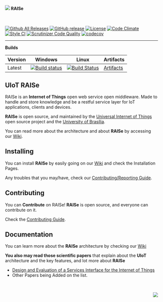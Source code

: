 <h4><img src="http://i.imgur.com/Ftmda0f.png"/> RAISe</h4>
<br>

[![Github All Releases](https://img.shields.io/github/downloads/sant0ro/raise/total.svg)]() [![GitHub release](https://img.shields.io/github/release/sant0ro/raise.svg)]() [![License](https://img.shields.io/badge/License-Apache%202.0-blue.svg)](https://opensource.org/licenses/Apache-2.0) [![Code Climate](https://codeclimate.com/github/UIoT/RAISe/badges/gpa.svg)](https://codeclimate.com/github/UIoT/RAISe) [![Style CI](https://styleci.io/repos/34536644/shield?style=flat)](https://styleci.io/repos/34536644/) [![Scrutinizer Code Quality](https://scrutinizer-ci.com/g/UIoT/RAISe/badges/quality-score.png?b=sbr)](https://scrutinizer-ci.com/g/UIoT/RAISe/?branch=sbr) [![codecov](https://codecov.io/gh/sant0ro/RAISe/branch/sbr/graph/badge.svg)](https://codecov.io/gh/sant0ro/RAISe)


<hr>

<b>Builds</b>

Version | Windows | Linux | Artifacts |
--------|---------|-------|-----------|
Latest  | [![Build status](https://ci.appveyor.com/api/projects/status/7kwiofnek2p0hnc5?svg=true)](https://ci.appveyor.com/project/uiot/raise)   | [![Build Status](https://travis-ci.org/UIoT/RAISe.svg?branch=sbr)](https://travis-ci.org/UIoT/RAISe) | [Artifacts](https://ci.appveyor.com/project/uiot/raise/branch/sbr/artifacts) |

UIoT RAISe
----------

RAISe is an <b>Internet of Things</b> open web service open middleware. Made to handle and store knowledge and be a restful service layer for IoT applications, clients and devices.

<b>RAISe</b> is open source, and maintained by the [Universal Internet of Things](https://uiot.org) open source project and the [University of Brasília](http://www.unb.br).

You can read more about the architecture and about <b>RAISe</b> by accessing our [Wiki](wiki).

Installing
----------

You can install <b>RAISe</b> by easily going on our [Wiki](wiki) and check the Installation Pages.

Any troubles that you may/have, check our [Contributing/Reporting Guide](sbr/CONTRIBUTING.md).

Contributing
------------

You can <b>Contribute</b> on RAISe! <b>RAISe</b> is open source, and everyone can contribute on it.

Check the [Contributing Guide](sbr/CONTRIBUTING.md).

Documentation
-------------

You can learn more about the <b>RAISe</b> architecture by checking our [Wiki](wiki)

<b>You also may read those scientific papers</b> that explain about the <b>UIoT</b> architecture and the key features, and lot more about <b>RAISe</b>
* [Design and Evaluation of a Services Interface for the Internet of Things](http://dl.acm.org/citation.cfm?id=3023305)
* Other Papers being Added on the list.

<br>
<br>
<img align="right" src="http://3.bp.blogspot.com/_0oAS_01e8zM/SfEXdfGyQRI/AAAAAAAAAEI/D94K-PR5owU/s200/unb_logo.gif">
